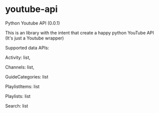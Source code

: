 youtube-api
===========

Python Youtube API (0.0.1)


This is an library with the intent that create a happy python YouTube API (It's just a Youtube wrapper)

Supported data APIs:

Activity: list,

Channels: list,

GuideCategories: list

PlaylistItems: list

Playlists: list

Search: list